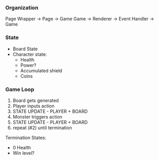 ### Organization

Page Wrapper -> Page -> Game
Game -> Renderer -> Event Handler -> Game

### State

* Board State
* Character state:
  - Health
  - Power?
  - Accumulated shield
  - Coins


### Game Loop
1. Board gets generated
2. Player inputs action
3. STATE UPDATE - PLAYER + BOARD
5. Monster triggers action
6. STATE UPDATE - PLAYER + BOARD
7. repeat (#2) until termination

Termination States:

- 0 Health
- Win level?